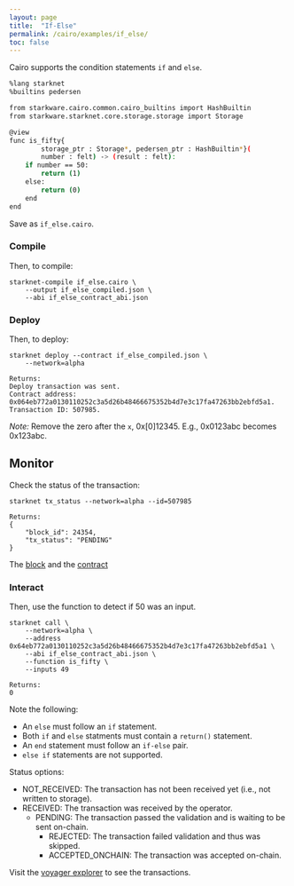 ```yaml
---
layout: page
title:  "If-Else"
permalink: /cairo/examples/if_else/
toc: false
---
```


Cairo supports the condition statements `if` and `else`.

```sh
%lang starknet
%builtins pedersen

from starkware.cairo.common.cairo_builtins import HashBuiltin
from starkware.starknet.core.storage.storage import Storage

@view
func is_fifty{
        storage_ptr : Storage*, pedersen_ptr : HashBuiltin*}(
        number : felt) -> (result : felt):
    if number == 50:
        return (1)
    else:
        return (0)
    end
end
```
Save as `if_else.cairo`.

### Compile

Then, to compile:
```
starknet-compile if_else.cairo \
    --output if_else_compiled.json \
    --abi if_else_contract_abi.json
```
### Deploy

Then, to deploy:
```
starknet deploy --contract if_else_compiled.json \
    --network=alpha

Returns:
Deploy transaction was sent.
Contract address: 0x064eb772a0130110252c3a5d26b48466675352b4d7e3c17fa47263bb2ebfd5a1.
Transaction ID: 507985.
```

*Note:* Remove the zero after the `x`, 0x[0]12345. E.g., 0x0123abc becomes 0x123abc.

## Monitor

Check the status of the transaction:

```
starknet tx_status --network=alpha --id=507985

Returns:
{
    "block_id": 24354,
    "tx_status": "PENDING"
}
```
The [block](https://voyager.online/block/) and the
[contract](https://voyager.online/contract/0x64eb772a0130110252c3a5d26b48466675352b4d7e3c17fa47263bb2ebfd5a1#state)

### Interact

Then, use the function to detect if 50 was an input.

```
starknet call \
    --network=alpha \
    --address 0x64eb772a0130110252c3a5d26b48466675352b4d7e3c17fa47263bb2ebfd5a1 \
    --abi if_else_contract_abi.json \
    --function is_fifty \
    --inputs 49

Returns:
0
```

Note the following:
- An `else` must follow an `if` statement.
- Both `if` and `else` statments must contain a `return()` statement.
- An `end` statement must follow an `if-else` pair.
- `else if` statements are not supported.

Status options:

- NOT_RECEIVED: The transaction has not been received yet (i.e., not written to storage).
- RECEIVED: The transaction was received by the operator.
    - PENDING: The transaction passed the validation and is waiting to be sent on-chain.
        - REJECTED: The transaction failed validation and thus was skipped.
        - ACCEPTED_ONCHAIN: The transaction was accepted on-chain.


Visit the [voyager explorer](https://voyager.online/) to see the transactions.
